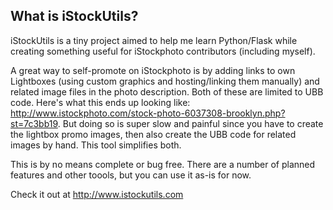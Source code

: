 ## What is iStockUtils?

iStockUtils is a tiny project aimed to help me learn Python/Flask while creating 
something useful for iStockphoto contributors (including myself).

A great way to self-promote on iStockphoto is by adding links to own Lightboxes (using custom 
graphics and hosting/linking them manually) and related image files in the photo description.
Both of these are limited to UBB code. Here's what this ends up looking like: 
http://www.istockphoto.com/stock-photo-6037308-brooklyn.php?st=7c3bb19. 
But doing so is super slow and painful since you have to create the lightbox promo images, then 
also create the UBB code for related images by hand. This tool simplifies both.

This is by no means complete or bug free. There are a number of planned features and other toools,
but you can use it as-is for now.

Check it out at http://www.istockutils.com

